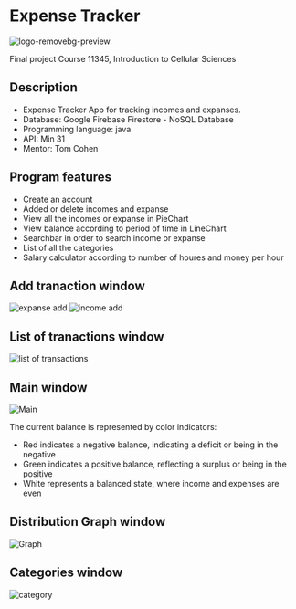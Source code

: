 # Expense Tracker

![logo-removebg-preview](https://github.com/osherz19991/final_app/assets/100718762/3bc89932-84d5-463e-bd92-f1e181752e18)

Final project Course 11345, Introduction to Cellular Sciences

## Description

- Expense Tracker App for tracking incomes and expanses.
- Database: Google Firebase Firestore - NoSQL Database
- Programming language: java
- API: Min 31
- Mentor: Tom Cohen


## Program features

- Create an account
- Added or delete incomes and expanse
- View all the incomes or expanse in PieChart
- View balance according to period of time in LineChart
- Searchbar in order to search income or expanse
- List of all the categories
- Salary calculator according to number of houres and money per hour 




## Add tranaction window

![expanse add](https://github.com/osherz19991/final_app/assets/100718762/e77e4ddc-5a69-4e54-9b56-2b354d1ce600)      ![income add](https://github.com/osherz19991/final_app/assets/100718762/f5430a77-2f3f-48ed-905c-17db70e5d91a)


## List of tranactions window

![list of transactions](https://github.com/osherz19991/final_app/assets/100718762/eeb6fdde-ead3-4107-931b-4714c9710727)


## Main window

![Main](https://github.com/osherz19991/final_app/assets/100718762/5f100481-46ee-4b36-966b-972726f0b474)

The current balance is represented by color indicators:

- Red indicates a negative balance, indicating a deficit or being in the negative
- Green indicates a positive balance, reflecting a surplus or being in the positive
- White represents a balanced state, where income and expenses are even



## Distribution Graph window

![Graph](https://github.com/osherz19991/final_app/assets/100718762/449711ef-4883-481f-a41a-2880a7a052b6)


## Categories window

![category](https://github.com/osherz19991/final_app/assets/100718762/dfc30f6e-ca6e-4923-95c0-452874245858)




